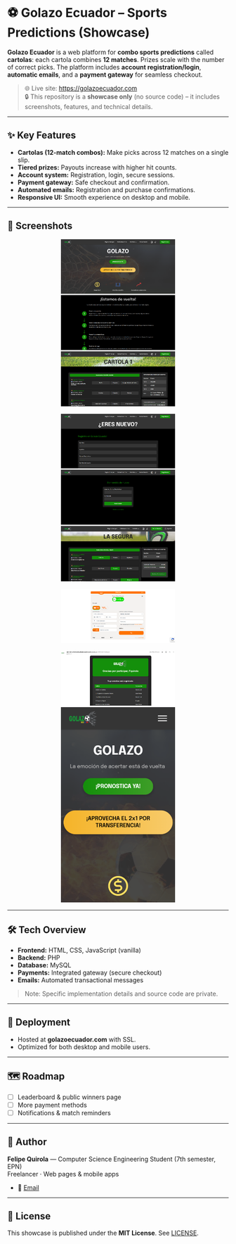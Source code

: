# ⚽ Golazo Ecuador – Sports Predictions (Showcase)

**Golazo Ecuador** is a web platform for **combo sports predictions** called **cartolas**: each cartola combines **12 matches**. Prizes scale with the number of correct picks. The platform includes **account registration/login**, **automatic emails**, and a **payment gateway** for seamless checkout.

> 🌐 Live site: https://golazoecuador.com  
> 🔒 This repository is a **showcase only** (no source code) – it includes screenshots, features, and technical details.

---

## ✨ Key Features
- **Cartolas (12-match combos):** Make picks across 12 matches on a single slip.
- **Tiered prizes:** Payouts increase with higher hit counts.
- **Account system:** Registration, login, secure sessions.
- **Payment gateway:** Safe checkout and confirmation.
- **Automated emails:** Registration and purchase confirmations.
- **Responsive UI:** Smooth experience on desktop and mobile.

---

## 📸 Screenshots

<p align="center">
  <img src="assets/screenshots/home.png" width="260" alt="Home">
  <img src="assets/screenshots/how-it-works.png" width="260" alt="How it works / rules">
  <img src="assets/screenshots/prizes.png" width="260" alt="Prize tiers">
</p>

<p align="center">
  <img src="assets/screenshots/register.png" width="260" alt="Register">
  <img src="assets/screenshots/login.png" width="260" alt="Login">
  <img src="assets/screenshots/create-cartola.png" width="260" alt="Create cartola (12 matches)">
</p>

<p align="center">
  <img src="assets/screenshots/checkout.png" width="260" alt="Checkout (payment gateway)">
</p>

<p align="center">
  <img src="assets/screenshots/email-confirmation.png" width="260" alt="Email confirmation">
  <img src="assets/screenshots/mobile.png" width="260" alt="Mobile / responsive view">
</p>

---

## 🛠️ Tech Overview
- **Frontend:** HTML, CSS, JavaScript (vanilla)
- **Backend:** PHP
- **Database:** MySQL
- **Payments:** Integrated gateway (secure checkout)
- **Emails:** Automated transactional messages

> Note: Specific implementation details and source code are private.

---

## 🚀 Deployment
- Hosted at **golazoecuador.com** with SSL.
- Optimized for both desktop and mobile users.

---

## 🗺️ Roadmap
- [ ] Leaderboard & public winners page  
- [ ] More payment methods  
- [ ] Notifications & match reminders  

---

## 👤 Author
**Felipe Quirola** — Computer Science Engineering Student (7th semester, EPN)  
Freelancer · Web pages & mobile apps  
- 📧 [Email](mailto:fquirola2@gmail.com)

---

## 📝 License
This showcase is published under the **MIT License**. See [LICENSE](LICENSE).
